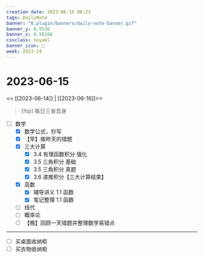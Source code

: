 ```yaml
---
creation date: 2023-06-15 08:23
tags: DailyNote
banner: "0.plugin/banners/daily-note-banner.gif"
banner_y: 0.5536
banner_x: 0.50168
cssclass: noyaml
banner_icon: 💌
week: 2023-24
---
```


# 2023-06-15

<< [[2023-06-14]] | [[2023-06-16]]>>


> [!tip] 每日三省吾身
> 


- [ ] 数学
	- [x] 数学公式，抄写
	- [x] 【早】做昨天的错题
	- [x] 三大计算
		- [x] 3.4 有理函数积分 强化
		- [x] 3.5 三角积分 基础
		- [x] 3.5 三角积分 真题
		- [x] 3.6 递推积分【三大计算结束】
	- [x] 高数
		- [x] 辅导讲义 1.1 函数
		- [x] 笔记整理 1.1 函数
	- [ ] 线代
	- [ ] 概率论
	- [ ] 【晚】回顾一天错题并整理数学易错点

---

- [ ] 买桌面收纳柜
- [ ] 买衣物收纳柜
